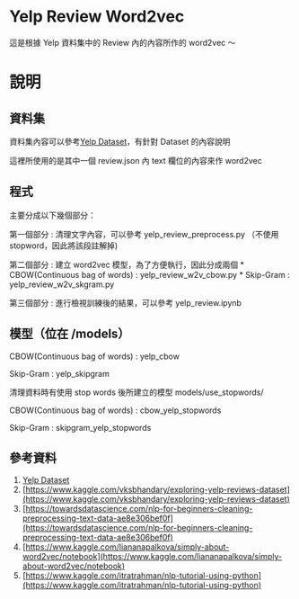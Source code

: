 # Yelp Review Word2vec

這是根據 Yelp 資料集中的 Review 內的內容所作的 word2vec ～




# 說明

## 資料集
資料集內容可以參考[Yelp Dataset](https://www.yelp.com/dataset)，有針對 Dataset 的內容說明

這裡所使用的是其中一個 review.json 內 text 欄位的內容來作 word2vec

## 程式
主要分成以下幾個部分：

第一個部分 : 清理文字內容，可以參考 yelp_review_preprocess.py
           （不使用stopword，因此將該段註解掉)

第二個部分 : 建立 word2vec 模型，為了方便執行，因此分成兩個
         * CBOW(Continuous bag of words) : yelp_review_w2v_cbow.py
         * Skip-Gram : yelp_review_w2v_skgram.py

第三個部分 : 進行檢視訓練後的結果，可以參考 yelp_review.ipynb

## 模型（位在 /models）
CBOW(Continuous bag of words) : yelp_cbow

Skip-Gram : yelp_skipgram


清理資料時有使用 stop words 後所建立的模型
models/use_stopwords/

CBOW(Continuous bag of words) : cbow_yelp_stopwords

Skip-Gram : skipgram_yelp_stopwords



## 參考資料
1. [Yelp Dataset](https://www.yelp.com/dataset)
2. [https://www.kaggle.com/vksbhandary/exploring-yelp-reviews-dataset](https://www.kaggle.com/vksbhandary/exploring-yelp-reviews-dataset)
3. [https://towardsdatascience.com/nlp-for-beginners-cleaning-preprocessing-text-data-ae8e306bef0f](https://towardsdatascience.com/nlp-for-beginners-cleaning-preprocessing-text-data-ae8e306bef0f)
4. [https://www.kaggle.com/liananapalkova/simply-about-word2vec/notebook](https://www.kaggle.com/liananapalkova/simply-about-word2vec/notebook)
5. [https://www.kaggle.com/itratrahman/nlp-tutorial-using-python](https://www.kaggle.com/itratrahman/nlp-tutorial-using-python)

